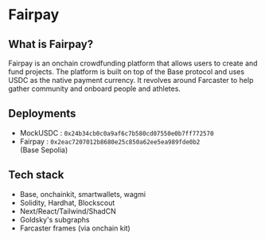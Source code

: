 # Fairpay

## What is Fairpay?

Fairpay is an onchain crowdfunding platform that allows users to create and fund projects. The platform is built on top of the Base protocol and uses USDC as the native payment currency. It revolves around Farcaster to help gather community and onboard people and athletes.

## Deployments

- MockUSDC : `0x24b34cb0c0a9af6c7b580cd07550e0b7ff772570`
- Fairpay : `0x2eac7207012b8680e25c850a62ee5ea989fde0b2`  
  (Base Sepolia)

## Tech stack

- Base, onchainkit, smartwallets, wagmi
- Solidity, Hardhat, Blockscout
- Next/React/Tailwind/ShadCN
- Goldsky's subgraphs
- Farcaster frames (via onchain kit)
